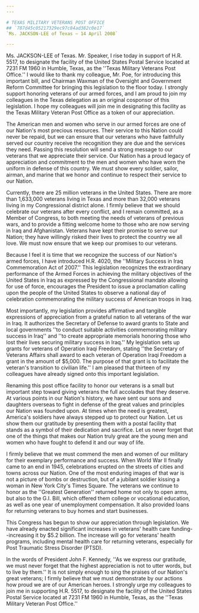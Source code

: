 ```yaml
---
---

# TEXAS MILITARY VETERANS POST OFFICE
## `787d45c05217329ec97c84ad382c0e17`
`Ms. JACKSON-LEE of Texas — 14 April 2008`

---
```



Ms. JACKSON-LEE of Texas. Mr. Speaker, I rise today in support of 
H.R. 5517, to designate the facility of the United States Postal 
Service located at 7231 FM 1960 in Humble, Texas, as the ''Texas 
Military Veterans Post Office.'' I would like to thank my colleague, 
Mr. Poe, for introducing this important bill, and Chairman Waxman of 
the Oversight and Government Reform Committee for bringing this 
legislation to the floor today. I strongly support honoring veterans of 
our armed forces, and I am proud to join my colleagues in the Texas 
delegation as an original cosponsor of this legislation. I hope my 
colleagues will join me in designating this facility as the Texas 
Military Veteran Post Office as a token of our appreciation.

The American men and women who serve in our armed forces are one of 
our Nation's most precious resources. Their service to this Nation 
could never be repaid, but we can ensure that our veterans who have 
faithfully served our country receive the recognition they are due and 
the services they need. Passing this resolution will send a strong 
message to our veterans that we appreciate their service. Our Nation 
has a proud legacy of appreciation and commitment to the men and women 
who have worn the uniform in defense of this country. We must show 
every soldier, sailor, airman, and marine that we honor and continue to 
respect their service to our Nation.

Currently, there are 25 million veterans in the United States. There 
are more than 1,633,000 veterans living in Texas and more than 32,000 
veterans living in my Congressional district alone. I firmly believe 
that we should celebrate our veterans after every conflict, and I 
remain committed, as a Member of Congress, to both meeting the needs of 
veterans of previous wars, and to provide a fitting welcome home to 
those who are now serving in Iraq and Afghanistan. Veterans have kept 
their promise to serve our Nation; they have willingly risked their 
lives to protect the country we all love. We must now ensure that we 
keep our promises to our veterans.

Because I feel it is time that we recognize the success of our 
Nation's armed forces, I have introduced H.R. 4020, the ''Military 
Success in Iraq Commemoration Act of 2007.'' This legislation 
recognizes the extraordinary performance of the Armed Forces in 
achieving the military objectives of the United States in Iraq as 
expressed by the Congressional mandate allowing for use of force, 
encourages the President to issue a proclamation calling upon the 
people of the United States to observe a national day of celebration 
commemorating the military success of American troops in Iraq.

Most importantly, my legislation provides affirmative and tangible 
expressions of appreciation from a grateful nation to all veterans of 
the war in Iraq. It authorizes the Secretary of Defense to award grants 
to State and local governments ''to conduct suitable activities 
commemorating military success in Iraq'' and ''to create appropriate 
memorials honoring those who lost their lives securing military success 
in Iraq.'' My legislation sets up grants for veterans of Operation 
Iraqi Freedom, stating ''the Secretary of Veterans Affairs shall award 
to each veteran of Operation Iraqi Freedom a grant in the amount of 
$5,000. The purpose of that grant is to facilitate the veteran's 
transition to civilian life.'' I am pleased that thirteen of my 
colleagues have already signed onto this important legislation.

Renaming this post office facility to honor our veterans is a small 
but important step toward giving veterans the full accolades that they 
deserve. At various points in our Nation's history, we have sent our 
sons and daughters overseas to fight in defense of the great values and 
principles our Nation was founded upon. At times when the need is 
greatest, America's soldiers have always stepped up to protect our 
Nation. Let us show them our gratitude by presenting them with a postal 
facility that stands as a symbol of their dedication and sacrifice. Let 
us never forget that one of the things that makes our Nation truly 
great are the young men and women who have fought to defend it and our 
way of life.

I firmly believe that we must commend the men and women of our 
military for their exemplary performance and success. When World War II 
finally came to an end in 1945, celebrations erupted on the streets of 
cities and towns across our Nation. One of the most enduring images of 
that war is not a picture of bombs or destruction, but of a jubilant 
soldier kissing a woman in New York City's Times Square. The veterans 
we continue to honor as the ''Greatest Generation'' returned home not 
only to open arms, but also to the G.I. Bill, which offered them 
college or vocational education, as well as one year of unemployment 
compensation. It also provided loans for returning veterans to buy 
homes and start businesses.

This Congress has begun to show our appreciation through legislation. 
We have already enacted significant increases in veterans' health care 
funding--increasing it by $5.2 billion. The increase will go for 
veterans' health programs, including mental health care for returning 
veterans, especially for Post Traumatic Stress Disorder (PTSD).

In the words of President John F. Kennedy, ''As we express our 
gratitude, we must never forget that the highest appreciation is not to 
utter words, but to live by them.'' It is not simply enough to sing the 
praises of our Nation's great veterans; I firmly believe that we must 
demonstrate by our actions how proud we are of our American heroes. I 
strongly urge my colleagues to join me in supporting H.R. 5517, to 
designate the facility of the United States Postal Service located at 
7231 FM 1960 in Humble, Texas, as the ''Texas Military Veteran Post 
Office.''